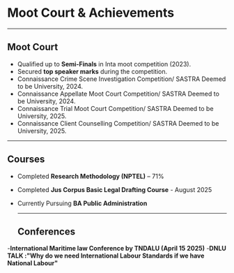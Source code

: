 # Moot Court & Achievements  

---

## Moot Court  
- Qualified up to **Semi-Finals** in Inta moot competition (2023).  
- Secured **top speaker marks** during the competition.
- Connaissance Crime Scene Investigation Competition/ SASTRA Deemed to
be University, 2024.
- Connaissance Appellate Moot Court Competition/ SASTRA Deemed to be
University, 2024.
- Connaissance Trial Moot Court Competition/ SASTRA Deemed to be
University, 2025.
- Connaissance Client Counselling Competition/ SASTRA Deemed to be
University, 2025.

---

## Courses  
- Completed **Research Methodology (NPTEL)** – 71%
- Completed **Jus Corpus Basic  Legal Drafting Course** - August 2025
- Currently Pursuing **BA Public Administration**

  ---

  ## Conferences  
-**International Maritime law Conference by TNDALU (April 15 2025)**
-**DNLU TALK :"Why do we need International Labour Standards if we have National Labour"**
  
